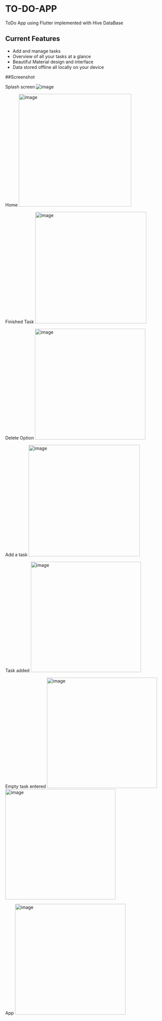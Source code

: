 # TO-DO-APP
ToDo App using Flutter implemented with Hive DataBase

## Current Features
* Add and manage tasks
* Overview of all your tasks at a glance
* Beautiful Material design and interface
* Data stored offline all locally on your device

##Screenshot

Splash screen
![image](https://user-images.githubusercontent.com/70059483/211195936-533e8aff-dda4-4979-9b87-b073c8613754.png)

Home
<img width="356" alt="image" src="https://user-images.githubusercontent.com/70059483/211195742-4b8e140c-21a5-4fd4-be78-a0f38ce57b63.png">

Finished Task
<img width="352" alt="image" src="https://user-images.githubusercontent.com/70059483/211195752-4fd5709c-a0d5-4580-b5c1-866b53385d67.png">

Delete Option
<img width="350" alt="image" src="https://user-images.githubusercontent.com/70059483/211195765-8e3bffea-3345-45f7-86ca-82a911bbf1f5.png">

Add a task
<img width="352" alt="image" src="https://user-images.githubusercontent.com/70059483/211195755-dc766b35-0abf-414c-9f14-737ecc696d3e.png">

Task added
<img width="349" alt="image" src="https://user-images.githubusercontent.com/70059483/211195783-ca067566-b2c7-4833-9aa5-ca338079ef51.png">

Empty task entered
<img width="349" alt="image" src="https://user-images.githubusercontent.com/70059483/211195800-0a241659-6ac3-4f1d-907a-dd50e679565e.png">
<img width="349" alt="image" src="https://user-images.githubusercontent.com/70059483/211195811-fe72f420-83b3-469d-9ba5-4e69570caa55.png">

App
<img width="350" alt="image" src="https://user-images.githubusercontent.com/70059483/211195816-f3c94e4c-3aad-4da7-ba31-72c6118537c7.png">
